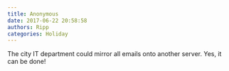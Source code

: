 ```yaml
---
title: Anonymous
date: 2017-06-22 20:58:58
authors: Ripp
categories: Holiday
---
```


 The city IT department could mirror all emails onto another server. Yes, it can be done!